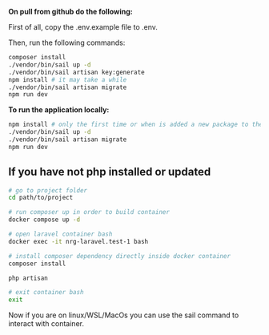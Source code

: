 **On pull from github do the following:**

First of all, copy the .env.example file to .env.

Then, run the following commands:
```bash
composer install
./vendor/bin/sail up -d
./vendor/bin/sail artisan key:generate
npm install # it may take a while
./vendor/bin/sail artisan migrate
npm run dev
```

**To run the application locally:**

```bash
npm install # only the first time or when is added a new package to the package.json file, it may take a while
./vendor/bin/sail up -d 
./vendor/bin/sail artisan migrate
npm run dev
```

## If you have not php installed or updated
```bash
# go to project folder
cd path/to/project

# run composer up in order to build container
docker compose up -d

# open laravel container bash
docker exec -it nrg-laravel.test-1 bash

# install composer dependency directly inside docker container
composer install

php artisan 

# exit container bash
exit

```
Now if you are on linux/WSL/MacOs you can use the sail command to interact with container.  
